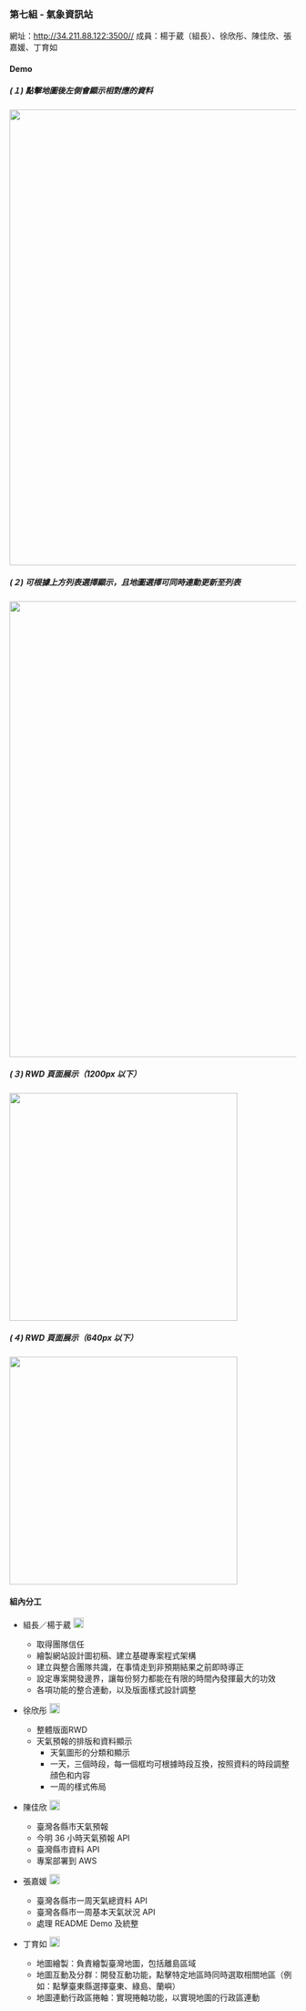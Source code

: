 ### 第七組 - 氣象資訊站

網址：http://34.211.88.122:3500//
成員：楊于葳（組長）、徐欣彤、陳佳欣、張嘉媛、丁育如

#### Demo

##### (１) 點擊地圖後左側會顯示相對應的資料

<img src="static/images/readme/taiwan.gif" width="800px" />

##### (２) 可根據上方列表選擇顯示，且地圖選擇可同時連動更新至列表

<img src="static/images/readme/location-list.gif" width="800px" />

##### (３) RWD 頁面展示（1200px 以下）

<img src="static/images/readme/rwd-1200.gif" width="400px" />

##### (４) RWD 頁面展示（640px 以下）

<img src="static/images/readme/rwd-640.gif" width="400px" />

#### 組內分工
- 組長／楊于葳 [<img src="static/images/readme/link.png" style="line-height:18px" height="18px"/>](https://github.com/ywyang236)
    - 取得團隊信任
    - 繪製網站設計圖初稿、建立基礎專案程式架構
    - 建立與整合團隊共識，在事情走到非預期結果之前即時導正
    - 設定專案開發邊界，讓每份努力都能在有限的時間內發揮最大的功效
    - 各項功能的整合連動，以及版面樣式設計調整

- 徐欣彤 [<img src="static/images/readme/link.png" style="line-height:18px" height="18px"/>](https://github.com/Angel-Tsui)
    - 整體版面RWD
    - 天氣預報的排版和資料顯示
        - 天氣圖形的分類和顯示
        - 一天，三個時段，每一個框均可根據時段互換，按照資料的時段調整顔色和内容
        - 一周的樣式佈局

- 陳佳欣 [<img src="static/images/readme/link.png" style="line-height:18px" height="18px"/>](https://github.com/stella0320)
    - 臺灣各縣市天氣預報 
    - 今明 36 小時天氣預報 API
    - 臺灣縣市資料 API
    - 專案部署到 AWS

- 張嘉媛 [<img src="static/images/readme/link.png" style="line-height:18px" height="18px"/>](https://github.com/Aliceeeee2023)
    - 臺灣各縣市一周天氣總資料 API
    - 臺灣各縣市一周基本天氣狀況 API
    - 處理 README Demo 及統整

- 丁育如 [<img src="static/images/readme/link.png" style="line-height:18px" height="18px"/>](https://github.com/aiwlulu)
    - 地圖繪製：負責繪製臺灣地圖，包括離島區域
    - 地圖互動及分群：開發互動功能，點擊特定地區時同時選取相關地區（例如：點擊臺東縣選擇臺東、綠島、蘭嶼）
    - 地圖連動行政區捲軸：實現捲軸功能，以實現地圖的行政區連動
